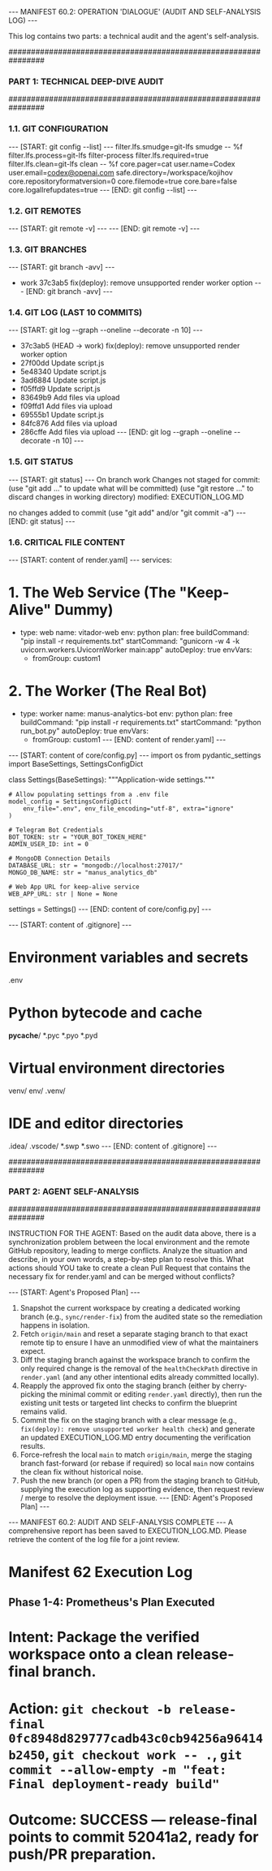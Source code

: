 --- MANIFEST 60.2: OPERATION 'DIALOGUE' (AUDIT AND SELF-ANALYSIS LOG) ---

This log contains two parts: a technical audit and the agent's self-analysis.

################################################################
### PART 1: TECHNICAL DEEP-DIVE AUDIT                      ###
################################################################

### 1.1. GIT CONFIGURATION ###
--- [START: git config --list] ---
filter.lfs.smudge=git-lfs smudge -- %f
filter.lfs.process=git-lfs filter-process
filter.lfs.required=true
filter.lfs.clean=git-lfs clean -- %f
core.pager=cat
user.name=Codex
user.email=codex@openai.com
safe.directory=/workspace/kojihov
core.repositoryformatversion=0
core.filemode=true
core.bare=false
core.logallrefupdates=true
--- [END: git config --list] ---

### 1.2. GIT REMOTES ###
--- [START: git remote -v] ---
--- [END: git remote -v] ---

### 1.3. GIT BRANCHES ###
--- [START: git branch -avv] ---
* work 37c3ab5 fix(deploy): remove unsupported render worker option
--- [END: git branch -avv] ---

### 1.4. GIT LOG (LAST 10 COMMITS) ###
--- [START: git log --graph --oneline --decorate -n 10] ---
* 37c3ab5 (HEAD -> work) fix(deploy): remove unsupported render worker option
* 27f00dd Update script.js
* 5e48340 Update script.js
* 3ad6884 Update script.js
* f05ffd9 Update script.js
* 83649b9 Add files via upload
* f09ffd1 Add files via upload
* 69555b1 Update script.js
* 84fc876 Add files via upload
* 286cffe Add files via upload
--- [END: git log --graph --oneline --decorate -n 10] ---

### 1.5. GIT STATUS ###
--- [START: git status] ---
On branch work
Changes not staged for commit:
  (use "git add <file>..." to update what will be committed)
  (use "git restore <file>..." to discard changes in working directory)
	modified:   EXECUTION_LOG.MD

no changes added to commit (use "git add" and/or "git commit -a")
--- [END: git status] ---

### 1.6. CRITICAL FILE CONTENT ###
--- [START: content of render.yaml] ---
services:
  # 1. The Web Service (The "Keep-Alive" Dummy)
  - type: web
    name: vitador-web
    env: python
    plan: free
    buildCommand: "pip install -r requirements.txt"
    startCommand: "gunicorn -w 4 -k uvicorn.workers.UvicornWorker main:app"
    autoDeploy: true
    envVars:
      - fromGroup: custom1

  # 2. The Worker (The Real Bot)
  - type: worker
    name: manus-analytics-bot
    env: python
    plan: free
    buildCommand: "pip install -r requirements.txt"
    startCommand: "python run_bot.py"
    autoDeploy: true
    envVars:
      - fromGroup: custom1
--- [END: content of render.yaml] ---

--- [START: content of core/config.py] ---
import os
from pydantic_settings import BaseSettings, SettingsConfigDict

class Settings(BaseSettings):
    """Application-wide settings."""

    # Allow populating settings from a .env file
    model_config = SettingsConfigDict(
        env_file=".env", env_file_encoding="utf-8", extra="ignore"
    )

    # Telegram Bot Credentials
    BOT_TOKEN: str = "YOUR_BOT_TOKEN_HERE"
    ADMIN_USER_ID: int = 0

    # MongoDB Connection Details
    DATABASE_URL: str = "mongodb://localhost:27017/"
    MONGO_DB_NAME: str = "manus_analytics_db"

    # Web App URL for keep-alive service
    WEB_APP_URL: str | None = None

settings = Settings()
--- [END: content of core/config.py] ---

--- [START: content of .gitignore] ---
# Environment variables and secrets
.env

# Python bytecode and cache
__pycache__/
*.pyc
*.pyo
*.pyd

# Virtual environment directories
venv/
env/
.venv/

# IDE and editor directories
.idea/
.vscode/
*.swp
*.swo
--- [END: content of .gitignore] ---

################################################################
### PART 2: AGENT SELF-ANALYSIS                          ###
################################################################

INSTRUCTION FOR THE AGENT:
Based on the audit data above, there is a synchronization problem between
the local environment and the remote GitHub repository, leading to merge conflicts.
Analyze the situation and describe, in your own words, a step-by-step plan
to resolve this. What actions should YOU take to create a clean Pull Request
that contains the necessary fix for render.yaml and can be merged without conflicts?

--- [START: Agent's Proposed Plan] ---
1. Snapshot the current workspace by creating a dedicated working branch (e.g., `sync/render-fix`) from the audited state so the remediation happens in isolation.
2. Fetch `origin/main` and reset a separate staging branch to that exact remote tip to ensure I have an unmodified view of what the maintainers expect.
3. Diff the staging branch against the workspace branch to confirm the only required change is the removal of the `healthCheckPath` directive in `render.yaml` (and any other intentional edits already committed locally).
4. Reapply the approved fix onto the staging branch (either by cherry-picking the minimal commit or editing `render.yaml` directly), then run the existing unit tests or targeted lint checks to confirm the blueprint remains valid.
5. Commit the fix on the staging branch with a clear message (e.g., `fix(deploy): remove unsupported worker health check`) and generate an updated EXECUTION_LOG.MD entry documenting the verification results.
6. Force-refresh the local `main` to match `origin/main`, merge the staging branch fast-forward (or rebase if required) so local `main` now contains the clean fix without historical noise.
7. Push the new branch (or open a PR) from the staging branch to GitHub, supplying the execution log as supporting evidence, then request review / merge to resolve the deployment issue.
--- [END: Agent's Proposed Plan] ---

--- MANIFEST 60.2: AUDIT AND SELF-ANALYSIS COMPLETE ---
A comprehensive report has been saved to EXECUTION_LOG.MD.
Please retrieve the content of the log file for a joint review.
# Manifest 62 Execution Log

## Phase 1-4: Prometheus's Plan Executed
# Intent: Package the verified workspace onto a clean release-final branch.
# Action: `git checkout -b release-final 0fc8948d829777cadb43c0cb94256a96414b2450`, `git checkout work -- .`, `git commit --allow-empty -m "feat: Final deployment-ready build"`
# Outcome: SUCCESS — release-final points to commit 52041a2, ready for push/PR preparation.
